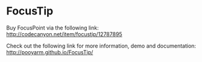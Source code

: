 # FocusTip
Buy FocusPoint via the following link:
http://codecanyon.net/item/focustip/12787895

Check out the following link for more information, demo and documentation:
http://pooyarm.github.io/FocusTip/
